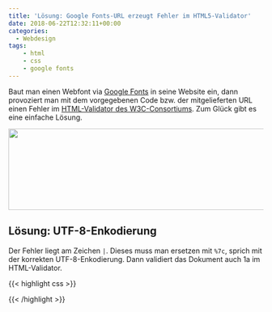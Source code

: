 ```yaml
---
title: 'Lösung: Google Fonts-URL erzeugt Fehler im HTML5-Validator'
date: 2018-06-22T12:32:11+00:00
categories:
  - Webdesign
tags:
    - html
    - css
    - google fonts
---
```

Baut man einen Webfont via <a href="http://www.google.com/fonts/">Google Fonts</a> in seine Website ein, dann provoziert man mit dem vorgegebenen Code bzw. der mitgelieferten URL einen Fehler im <a href="http://validator.w3.org/">HTML-Validator des W3C-Consortiums</a>. Zum Glück gibt es eine einfache Lösung.<!--more-->

<img class="alignnone size-full wp-image-77" src="https://phlow.de/blog/wp-content/uploads/validator.png" alt="" width="722" height="161" />
<h2 id="lösung-utf-8-enkodierung">Lösung: UTF-8-Enkodierung</h2>
Der Fehler liegt am Zeichen <code class="highlighter-rouge">|</code>. Dieses muss man ersetzen mit <code class="highlighter-rouge">%7c</code>, sprich mit der korrekten UTF-8-Enkodierung. Dann validiert das Dokument auch 1a im HTML-Validator.

{{< highlight css >}}
<link href="http://fonts.googleapis.com/css?family=Inconsolata:400,700%7cOpen+Sans:400italic,400,300,700,800" rel="stylesheet" type="text/css">
{{< /highlight >}}


